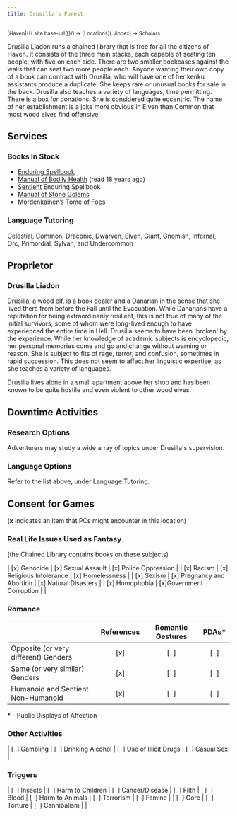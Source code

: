 ```yaml
---
title: Drusilla's Forest
---
```


<span style="font-size:smaller;">
  [Haven]({{ site.base-url }}/) -> [Locations](../index) -> Scholars
</span>

Drusilla Liadon runs a chained library that is free for all the citizens of Haven.  It consists of the three main stacks, each capable of seating ten people, with five on each side.  There are two smaller bookcases against the walls that can seat two more people each.  Anyone wanting their own copy of a book can contract with Drusilla, who will have one of her kenku assistants produce a duplicate.  She keeps rare or unusual books for sale in the back.  Drusilla also teaches a variety of languages, time permitting.  There is a box for donations.  She is considered quite eccentric.  The name of her establishment is a joke more obvious in Elven than Common that most wood elves find offensive.  

## Services

### Books In Stock

* [Enduring Spellbook](https://www.dndbeyond.com/magic-items/27047-enduring-spellbook)
* [Manual of Bodily Health](https://www.dndbeyond.com/magic-items/4674-manual-of-bodily-health) (read 18 years ago)
* [Sentient](https://www.dndbeyond.com/sources/dmg/sentient-magic-items-artifacts#SentientMagicItems) Enduring Spellbook
* [Manual of Stone Golems](https://www.dndbeyond.com/magic-items/4950-manual-of-stone-golems)
* Mordenkainen’s Tome of Foes

### Language Tutoring

Celestial, Common, Draconic, Dwarven, Elven, Giant, Gnomish, Infernal, Orc, Primordial, Sylvan, and Undercommon

## Proprietor

### Drusilla Liadon

Drusilla, a wood elf, is a book dealer and a Danarian in the sense that she lived there from before the Fall until the Evacuation.  While Danarians have a reputation for being extraordinarily resilient, this is not true of many of the initial survivors, some of whom were long-lived enough to have experienced the entire time in Hell.  Drusilla seems to have been 'broken' by the experience.  While her knowledge of academic subjects is encyclopedic, her personal memories come and go and change without warning or reason.  She is subject to fits of rage, terror, and confusion, sometimes in rapid succession.  This does not seem to affect her linguistic expertise, as she teaches a variety of languages.

Drusilla lives alone in a small apartment above her shop and has been known to be quite hostile and even violent to other wood elves.

## Downtime Activities

### Research Options

Adventurers may study a wide array of topics under Drusilla's supervision.

### Language Options

Refer to the list above, under Language Tutoring.

## Consent for Games

(**x** indicates an item that PCs might encounter in this location)

### Real Life Issues Used as Fantasy

(the Chained Library contains books on these subjects)

| [x] Genocide | [x] Sexual Assault | [x] Police Oppression |
| [x] Racism   | [x] Religious Intolerance  | [x] Homelessness |
| [x] Sexism   | [x] Pregnancy and Abortion | [x] Natural Disasters |
| [x] Homophobia | [x]Government Corruption | |

### Romance

|                                      | References | Romantic Gestures | PDAs* |
| ---                                  | :-:        | :-:               | :-:   |
| Opposite (or very different) Genders | [x]        | [&nbsp; ]         | [&nbsp; ]   |
| Same (or very similar) Genders       | [x]        | [&nbsp; ]         | [&nbsp; ]   |
| Humanoid and Sentient Non-Humanoid   | [x]        | [&nbsp; ]         | [&nbsp; ]   |
                                              
\* - Public Displays of Affection

### Other Activities

| [&nbsp; ] Gambling | [&nbsp; ] Drinking Alcohol | [&nbsp; ] Use of Illicit Drugs | [&nbsp; ] Casual Sex |

### Triggers

| [&nbsp; ] Insects | [&nbsp; ] Harm to Children | [&nbsp; ] Cancer/Disease | [&nbsp; ] Filth  |
| [&nbsp; ] Blood   | [&nbsp; ] Harm to Animals  | [&nbsp; ] Terrorism      | [&nbsp; ] Famine |
| [&nbsp; ] Gore    | [&nbsp; ] Torture          | [&nbsp; ] Cannibalism    |                  |
